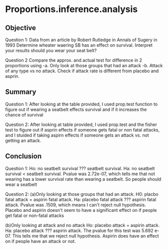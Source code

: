 # Proportions.inference.analysis

## Objective
Question 1: Data from an article by Robert Rutledge in Annals of Sugery in 1993
Determine wheater waering SB has an effect on survival. Interpret your results should you wear your seat belt?

Question 2 Compare the approx. and actual test for difference in 2 proportions using
-a. Only look at those groups that had an attack
-b. Attack of any type vs no attack. Check if attack rate is different from placebo and asprin. 

## Summary
Question 1: After looking at the table provided, I used prop.test function to figure out if wearing a seatbelt effects survival
and if it increases the chance of survival

Question 2: After looking at table provided, I used prop.test and the fisher test to figure out if asprin effects if someone gets 
fatal or non fatal attacks, and I stuided if taking aspirn effects if someone gets an attack vs. not getting an attack. 

## Conclusion
Question 1:
Ho: no seatbelt survival ??? seatbelt survival. Ha:  no seatbelt survival < seatbelt survival. 
Pvalue was 2.72e-07, which tells me that not wearing has a lower survival rate than wearing a seatbelt.
So people should wear a seatbelt

Question 2:
(a)Only looking at those groups that had an attack. 
H0: placbo fatal attack = aspirin fatal attack. Ha: placebo fatal attack ??? aspirin fatal attack. 
Pvalue was .1509, which means I can't reject null hypothesis. 
Placebo and aspirin doesn't seem to have a significant effect on if people get fatal or non-fatal attacks

(b)Only looking at attack and no attack
Ho: placebo attack = aspirin attack. Ha: placebo attack ??? aspirin attack. 
The pvalue for this test was 5.692 e-07. This tells me that we reject null hypothesis. 
Aspirin does have an effect on if people have an attack or not. 
